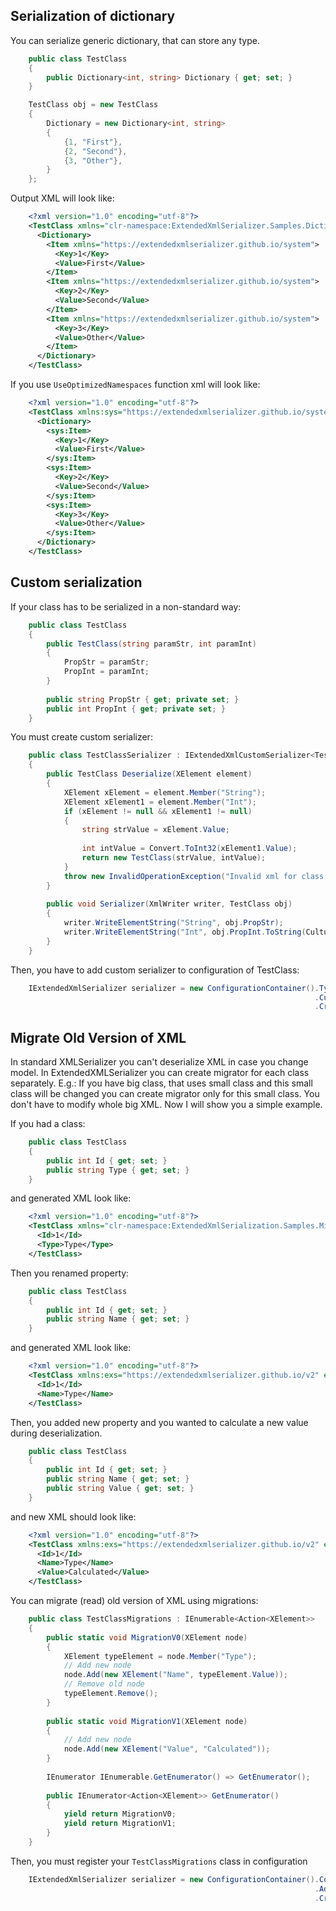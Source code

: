 ## Serialization of dictionary

You can serialize generic dictionary, that can store any type.

``` csharp
    public class TestClass
    {
        public Dictionary<int, string> Dictionary { get; set; }
    }
```

``` csharp
    TestClass obj = new TestClass
    {
        Dictionary = new Dictionary<int, string>
        {
            {1, "First"},
            {2, "Second"},
            {3, "Other"},
        }
    };
```

Output XML will look like:

``` xml
    <?xml version="1.0" encoding="utf-8"?>
    <TestClass xmlns="clr-namespace:ExtendedXmlSerializer.Samples.Dictianary;assembly=ExtendedXmlSerializer.Samples">
      <Dictionary>
        <Item xmlns="https://extendedxmlserializer.github.io/system">
          <Key>1</Key>
          <Value>First</Value>
        </Item>
        <Item xmlns="https://extendedxmlserializer.github.io/system">
          <Key>2</Key>
          <Value>Second</Value>
        </Item>
        <Item xmlns="https://extendedxmlserializer.github.io/system">
          <Key>3</Key>
          <Value>Other</Value>
        </Item>
      </Dictionary>
    </TestClass>
```

If you use `UseOptimizedNamespaces` function xml will look like:

``` xml
    <?xml version="1.0" encoding="utf-8"?>
    <TestClass xmlns:sys="https://extendedxmlserializer.github.io/system" xmlns:exs="https://extendedxmlserializer.github.io/v2" xmlns="clr-namespace:ExtendedXmlSerializer.Samples.Dictianary;assembly=ExtendedXmlSerializer.Samples">
      <Dictionary>
        <sys:Item>
          <Key>1</Key>
          <Value>First</Value>
        </sys:Item>
        <sys:Item>
          <Key>2</Key>
          <Value>Second</Value>
        </sys:Item>
        <sys:Item>
          <Key>3</Key>
          <Value>Other</Value>
        </sys:Item>
      </Dictionary>
    </TestClass>
```

## Custom serialization

If your class has to be serialized in a non-standard way:

``` csharp
    public class TestClass
    {
        public TestClass(string paramStr, int paramInt)
        {
            PropStr = paramStr;
            PropInt = paramInt;
        }
    
        public string PropStr { get; private set; }
        public int PropInt { get; private set; }
    }
```

You must create custom serializer:

``` csharp
    public class TestClassSerializer : IExtendedXmlCustomSerializer<TestClass>
    {
        public TestClass Deserialize(XElement element)
        {
            XElement xElement = element.Member("String");
            XElement xElement1 = element.Member("Int");
            if (xElement != null && xElement1 != null)
            {
                string strValue = xElement.Value;
    
                int intValue = Convert.ToInt32(xElement1.Value);
                return new TestClass(strValue, intValue);
            }
            throw new InvalidOperationException("Invalid xml for class TestClassWithSerializer");
        }
    
        public void Serializer(XmlWriter writer, TestClass obj)
        {
            writer.WriteElementString("String", obj.PropStr);
            writer.WriteElementString("Int", obj.PropInt.ToString(CultureInfo.InvariantCulture));
        }
    }
```

Then, you have to add custom serializer to configuration of TestClass:

``` csharp
    IExtendedXmlSerializer serializer = new ConfigurationContainer().Type<TestClass>()
                                                                    .CustomSerializer(new TestClassSerializer())
                                                                    .Create();
```

## Migrate Old Version of XML

In standard XMLSerializer you can't deserialize XML in case you change
model. In ExtendedXMLSerializer you can create migrator for each class
separately. E.g.: If you have big class, that uses small class and this
small class will be changed you can create migrator only for this small
class. You don't have to modify whole big XML. Now I will show you a
simple example.

If you had a class:

``` csharp
    public class TestClass
    {
        public int Id { get; set; }
        public string Type { get; set; }
    }
```

and generated XML look like:

``` xml
    <?xml version="1.0" encoding="utf-8"?>
    <TestClass xmlns="clr-namespace:ExtendedXmlSerialization.Samples.MigrationMap;assembly=ExtendedXmlSerializer.Samples">
      <Id>1</Id>
      <Type>Type</Type>
    </TestClass>
```

Then you renamed property:

``` csharp
    public class TestClass
    {
        public int Id { get; set; }
        public string Name { get; set; }
    }
```

and generated XML look like:

``` xml
    <?xml version="1.0" encoding="utf-8"?>
    <TestClass xmlns:exs="https://extendedxmlserializer.github.io/v2" exs:version="1" xmlns="clr-namespace:ExtendedXmlSerialization.Samples.MigrationMap;assembly=ExtendedXmlSerializer.Samples">
      <Id>1</Id>
      <Name>Type</Name>
    </TestClass>
```

Then, you added new property and you wanted to calculate a new value during deserialization.

``` csharp
    public class TestClass
    {
        public int Id { get; set; }
        public string Name { get; set; }
        public string Value { get; set; }
    }
```

and new XML should look like:

``` xml
    <?xml version="1.0" encoding="utf-8"?>
    <TestClass xmlns:exs="https://extendedxmlserializer.github.io/v2" exs:version="2" xmlns="clr-namespace:ExtendedXmlSerializer.Samples.MigrationMap;assembly=ExtendedXmlSerializer.Samples">
      <Id>1</Id>
      <Name>Type</Name>
      <Value>Calculated</Value>
    </TestClass>
```

You can migrate (read) old version of XML using migrations:

``` csharp
    public class TestClassMigrations : IEnumerable<Action<XElement>>
    {
        public static void MigrationV0(XElement node)
        {
            XElement typeElement = node.Member("Type");
            // Add new node
            node.Add(new XElement("Name", typeElement.Value));
            // Remove old node
            typeElement.Remove();
        }
    
        public static void MigrationV1(XElement node)
        {
            // Add new node
            node.Add(new XElement("Value", "Calculated"));
        }
    
        IEnumerator IEnumerable.GetEnumerator() => GetEnumerator();
    
        public IEnumerator<Action<XElement>> GetEnumerator()
        {
            yield return MigrationV0;
            yield return MigrationV1;
        }
    }
```

Then, you must register your `TestClassMigrations` class in configuration

``` csharp
    IExtendedXmlSerializer serializer = new ConfigurationContainer().ConfigureType<TestClass>()
                                                                    .AddMigration(new TestClassMigrations())
                                                                    .Create();
```